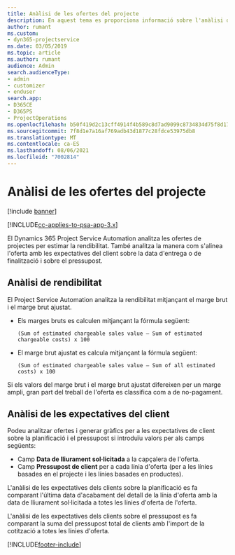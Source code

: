 ```yaml
---
title: Anàlisi de les ofertes del projecte
description: En aquest tema es proporciona informació sobre l'anàlisi de les ofertes del projecte.
author: rumant
ms.custom:
- dyn365-projectservice
ms.date: 03/05/2019
ms.topic: article
ms.author: rumant
audience: Admin
search.audienceType:
- admin
- customizer
- enduser
search.app:
- D365CE
- D365PS
- ProjectOperations
ms.openlocfilehash: b50f419d2c13cff4914f4b589c8d7ad9099c8734834d75f8d17104d2db40049b
ms.sourcegitcommit: 7f8d1e7a16af769adb43d1877c28fdce53975db8
ms.translationtype: MT
ms.contentlocale: ca-ES
ms.lasthandoff: 08/06/2021
ms.locfileid: "7002814"
---
```

# <a name="analysis-of-project-quotes"></a>Anàlisi de les ofertes del projecte

[!include [banner](../includes/psa-now-project-operations.md)]

[!INCLUDE[cc-applies-to-psa-app-3.x](../includes/cc-applies-to-psa-app-3x.md)]

El Dynamics 365 Project Service Automation analitza les ofertes de projectes per estimar la rendibilitat. També analitza la manera com s'alinea l'oferta amb les expectatives del client sobre la data d'entrega o de finalització i sobre el pressupost.

## <a name="profitability-analysis"></a>Anàlisi de rendibilitat

El Project Service Automation analitza la rendibilitat mitjançant el marge brut i el marge brut ajustat.

- Els marges bruts es calculen mitjançant la fórmula següent:

  `
    (Sum of estimated chargeable sales value – Sum of estimated chargeable costs) x 100
  `
- El marge brut ajustat es calcula mitjançant la fórmula següent:

  `
    (Sum of estimated chargeable sales value – Sum of all estimated costs) x 100
  `

Si els valors del marge brut i el marge brut ajustat difereixen per un marge ampli, gran part del treball de l'oferta es classifica com a de no-pagament.

## <a name="analysis-of-customer-expectations"></a>Anàlisi de les expectatives del client

Podeu analitzar ofertes i generar gràfics per a les expectatives de client sobre la planificació i el pressupost si introduïu valors per als camps següents:

- Camp **Data de lliurament sol·licitada** a la capçalera de l'oferta.
- Camp **Pressupost de client** per a cada línia d'oferta (per a les línies basades en el projecte i les línies basades en productes).

L'anàlisi de les expectatives dels clients sobre la planificació es fa comparant l'última data d'acabament del detall de la línia d'oferta amb la data de lliurament sol·licitada a totes les línies d'oferta de l'oferta.

L'anàlisi de les expectatives dels clients sobre el pressupost es fa comparant la suma del pressupost total de clients amb l'import de la cotització a totes les línies d'oferta.


[!INCLUDE[footer-include](../includes/footer-banner.md)]
